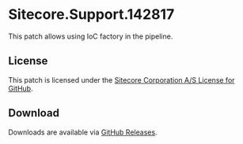 # Sitecore.Support.142817
This patch allows using IoC factory in the pipeline.

## License  
This patch is licensed under the [Sitecore Corporation A/S License for GitHub](https://github.com/sitecoresupport/Sitecore.Support.142817/blob/master/LICENSE).  

## Download  
Downloads are available via [GitHub Releases](https://github.com/sitecoresupport/Sitecore.Support.142817/releases).  
